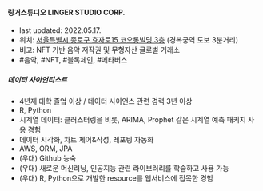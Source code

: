 #### 링거스튜디오 LINGER STUDIO CORP.

- last updated: 2022.05.17.
- 위치: [서울특별시 종로구 효자로15 코오롱빌딩 3층](http://naver.me/xl8J8vP5) (경복궁역 도보 3분거리)
- 비고: NFT 기반 음악 저작권 및 무형자산 글로벌 거래소
- #음악, #NFT, #블록체인, #메타버스



##### 데이터 사이언티스트

- 4년제 대학 졸업 이상 / 데이터 사이언스 관련 경력 3년 이상
- R, Python
- 시계열 데이터: 클러스터링을 비롯, ARIMA, Prophet 같은 시계열 예측 패키지 사용 경험
- 데이터 시각화, 차트 제어&작성, 레포팅 자동화
- AWS, ORM, JPA
- (우대) Github 능숙
- (우대) 새로운 머신러닝, 인공지능 관련 라이브러리를 학습하고 사용 가능
- (우대) R, Python으로 개발한 resource를 웹서비스에 접목한 경험